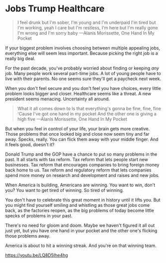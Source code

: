 # Jobs Trump Healthcare

> I feel drunk but I'm sober, I'm young and I'm underpaid I'm tired but I'm working, yeah I care but I'm restless, I'm here but I'm really gone I'm wrong and I'm sorry baby —Alanis Morissette, One Hand In My Pocket

If your biggest problem involves choosing between multiple appealing jobs, everything else will seem less important. Because picking the right job is a really big deal.

For the past decade, you've probably worried about finding or keeping _any_ job. Many people work several part-time jobs. A lot of young people have to live with their parents. No one seems sure they'll get a paycheck next week.

When you don't feel secure and you don't feel you have choices, every little problem looks bigger and closer. Healthcare seems like a threat. A new president seems menacing. Uncertainty all around.

> What it all comes down to Is that everything's gonna be fine, fine, fine 'Cause I've got one hand in my pocket And the other one is giving a high five —Alanis Morissette, One Hand In My Pocket

But when you feel in control of your life, your brain gets more creative. Those problems that once looked big and close now seem tiny and far away. Specks, really. You can flick them away with your middle finger. And it feels good, doesn't it?

Donald Trump and the GOP have a chance to put so many problems in the past. It all starts with tax reform. Tax reform that lets people start new businesses. Tax reform that encourages companies to bring foreign money back home to us. Tax reform and regulatory reform that lets companies spend more money on research and development and raises and new jobs.

When America is building, Americans are winning. You want to win, don't you? You want to get tired of winning. So tired of winning.

You don't have to celebrate this great moment in history until it lifts you. But you might find yourself smiling and whistling as those great jobs come back, as the factories reopen, as the big problems of today become little specks of problems in your past.

There's no need for gloom and doom. Maybe we haven't figured it all out just yet, but you have one hand in your pocket and the other one's flicking those problems away.

America is about to hit a winning streak. And you're on that winning team.

https://youtu.be/LQ8D5Ihe4hg